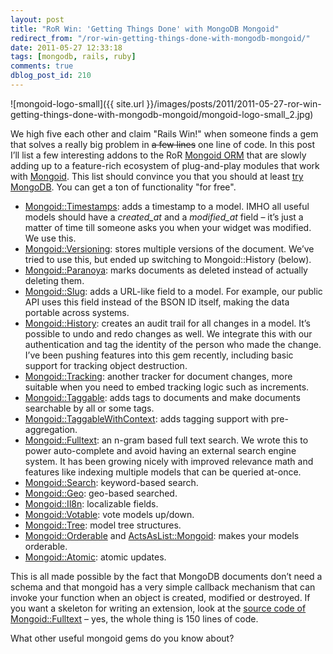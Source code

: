 ```yaml
---
layout: post
title: "RoR Win: 'Getting Things Done' with MongoDB Mongoid"
redirect_from: "/ror-win-getting-things-done-with-mongodb-mongoid/"
date: 2011-05-27 12:33:18
tags: [mongodb, rails, ruby]
comments: true
dblog_post_id: 210
---
```

![mongoid-logo-small]({{ site.url }}/images/posts/2011/2011-05-27-ror-win-getting-things-done-with-mongodb-mongoid/mongoid-logo-small_2.jpg)

We high five each other and claim "Rails Win!" when someone finds a gem that solves a really big problem in ~~a few lines~~ one line of code. In this post I’ll list a few interesting addons to the RoR [Mongoid ORM](http://mongoid.org/) that are slowly adding up to a feature-rich ecosystem of plug-and-play modules that work with [Mongoid](http://mongoid.org/). This list should convince you that you should at least [try MongoDB](http://www.mongodb.org/). You can get a ton of functionality "for free".

- [Mongoid::Timestamps](http://mongoid.org/docs/extras.html): adds a timestamp to a model. IMHO all useful models should have a _created_at_ and a _modified_at_ field – it’s just a matter of time till someone asks you when your widget was modified. We use this.
- [Mongoid::Versioning](http://mongoid.org/docs/extras.html): stores multiple versions of the document. We’ve tried to use this, but ended up switching to Mongoid::History (below).
- [Mongoid::Paranoya](http://mongoid.org/docs/extras.html): marks documents as deleted instead of actually deleting them.
- [Mongoid::Slug](https://github.com/mongoid/mongoid-slug): adds a URL-like field to a model. For example, our public API uses this field instead of the BSON ID itself, making the data portable across systems.
- [Mongoid::History](https://github.com/aq1018/mongoid-history): creates an audit trail for all changes in a model. It’s possible to undo and redo changes as well. We integrate this with our authentication and tag the identity of the person who made the change. I’ve been pushing features into this gem recently, including basic support for tracking object destruction.
- [Mongoid::Tracking](https://github.com/twoixter/trackoid): another tracker for document changes, more suitable when you need to embed tracking logic such as increments.
- [Mongoid::Taggable](https://github.com/wilkerlucio/mongoid_taggable): adds tags to documents and make documents searchable by all or some tags.
- [Mongoid::TaggableWithContext](https://github.com/aq1018/mongoid_taggable_with_context): adds tagging support with pre-aggregation.
- [Mongoid::Fulltext](https://github.com/artsy/mongoid_fulltext): an n-gram based full text search. We wrote this to power auto-complete and avoid having an external search engine system. It has been growing nicely with improved relevance math and features like indexing multiple models that can be queried at-once.
- [Mongoid::Search](https://github.com/mauriciozaffari/mongoid_search): keyword-based search.
- [Mongoid::Geo](https://github.com/kristianmandrup/mongoid-geo): geo-based searched.
- [Mongoid::Il8n](https://github.com/Papipo/mongoid_i18n): localizable fields.
- [Mongoid::Votable](https://github.com/vinova/voteable_mongo): vote models up/down.
- [Mongoid::Tree](https://github.com/ticktricktrack/mongoid_tree): model tree structures.
- [Mongoid::Orderable](https://github.com/arkxu/mongoid_order) and [ActsAsList::Mongoid](https://github.com/kristianmandrup/acts_as_list_mongoid): makes your models orderable.
- [Mongoid::Atomic](https://github.com/jcoene/mongoid_atomic): atomic updates.

This is all made possible by the fact that MongoDB documents don’t need a schema and that mongoid has a very simple callback mechanism that can invoke your function when an object is created, modified or destroyed. If you want a skeleton for writing an extension, look at the [source code of Mongoid::Fulltext](https://github.com/artsy/mongoid_fulltext) – yes, the whole thing is 150 lines of code.

What other useful mongoid gems do you know about?
